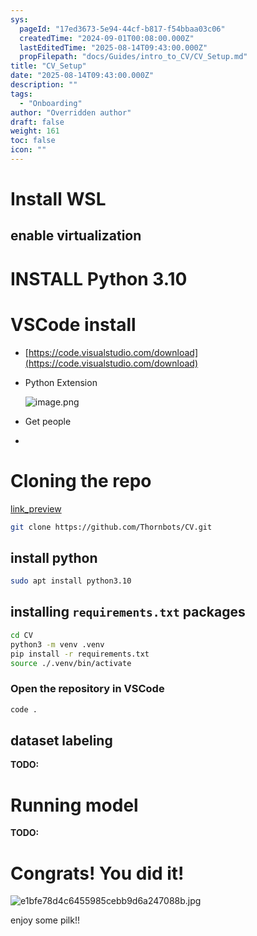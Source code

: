 ```yaml
---
sys:
  pageId: "17ed3673-5e94-44cf-b817-f54bbaa03c06"
  createdTime: "2024-09-01T00:08:00.000Z"
  lastEditedTime: "2025-08-14T09:43:00.000Z"
  propFilepath: "docs/Guides/intro_to_CV/CV_Setup.md"
title: "CV_Setup"
date: "2025-08-14T09:43:00.000Z"
description: ""
tags:
  - "Onboarding"
author: "Overridden author"
draft: false
weight: 161
toc: false
icon: ""
---
```


# Install WSL

## enable virtualization

# INSTALL Python 3.10

# VSCode install

- [https://code.visualstudio.com/download](https://code.visualstudio.com/download)
- Python Extension

	![image.png](https://prod-files-secure.s3.us-west-2.amazonaws.com/d518164a-d88e-44d1-a4ee-3adb3bd8bce0/d82b6650-a5e4-4d3c-b8c9-93d817dae00e/image.png?X-Amz-Algorithm=AWS4-HMAC-SHA256&X-Amz-Content-Sha256=UNSIGNED-PAYLOAD&X-Amz-Credential=ASIAZI2LB46663ILQO52%2F20250814%2Fus-west-2%2Fs3%2Faws4_request&X-Amz-Date=20250814T181302Z&X-Amz-Expires=3600&X-Amz-Security-Token=IQoJb3JpZ2luX2VjEAIaCXVzLXdlc3QtMiJGMEQCIDhKdATuojY3OGkuqoQoIbPChChY1YY5%2BxmR94lRckgFAiBdeNGWerdyCP7OfSwCx0OMw%2ByfE9SK%2B%2BWxSfdKe6sLeCr%2FAwhLEAAaDDYzNzQyMzE4MzgwNSIM%2BQ9od60zrgGgyJ1jKtwDQebXIdN59yV82%2BEuzuRFF97Vkjya8zV2DzCnvaLw8R%2BJUflTSYZ6IzEXP3Ykpf7DfeB4ZNrlPHRLP2HEbR9oI1R2HsC%2Boq6gSbHqtSEyOTV0496JiN202MZHaRzzgqBC2sfDUeuWG24P0KRP1SRjxi0S0GiamKVfBbYVkgFfnN0pyE1A8gilLqvZ81wW4FvCrsGoKmHXexPRha2XDkjkntlxWMKYcmeNistU3FC43TBs8PfEgEa8bD0w7TlVhOpJ3TkY2xYY1t9f1WhTscTUstYhv0aRXQ%2FOnbj52R7umZjv%2FQmtKWehiQPjBIMK5DdLiMcRGVwVw%2B3o8ul5IXxAsGXRjqnuuXO8DiQTQFNMCTsdm%2Fkc9XdOGwVVrK0l41OCvqz%2BZAE0yp%2B3f2gEf4N5ubpjvyVogUgRN0MLYzAjmNHC2RYUV4dag24K8XozdXjZrQYPWK8MC%2BtrLLe9CGyogzeqfjIKZvP6swUjX%2FLDP8pXyKqkzBpg6f7Onw0A%2BRoWraiA1RYkATgojcFbTkCumReAtGG0hS1hXGJpoOiZ3iwkm6Bv3oDKM%2FzUJJFnrJzRaFbfy%2BnDo2Ij%2B3LobY0eXOTEF1jsbwQivOPQJ2VLqZ9AvQ4GlkTqOKWKliIwhMP4xAY6pgE1bQpORujwlQmh0tE5ns07puXFuPxKTFGnX8p1Wr9Wyk0RIjYRahuIZqfCpweBWZGQ4ngf71LWn7VlHoAis7kkY29WASe%2BXyLiys%2FchS%2BMYEgCdDf%2Bqb7PS32Y6%2FXc45Waws7prmepZm8HRWRgIqPbq5Gf2pOYDHV4uFYnoG92SmoL9NHVf70Be6L%2F0tmOYeDqU8ojcmcL0c0HT7CDKFeKDBoLvDcU&X-Amz-Signature=f90c564cbe5240bf81c1a131302517f18eea90871a0ca1a9cdb3c2cfcb4b6854&X-Amz-SignedHeaders=host&x-amz-checksum-mode=ENABLED&x-id=GetObject)
- Get people
- 

# Cloning the repo

[link_preview](https://github.com/Thornbots/CV/)

```bash
git clone https://github.com/Thornbots/CV.git
```

## install python

```bash
sudo apt install python3.10
```

## installing `requirements.txt` packages

```bash
cd CV
python3 -m venv .venv
pip install -r requirements.txt
source ./.venv/bin/activate
```

### Open the repository in VSCode

```bash
code .
```

## dataset labeling  

**TODO:**

# Running model

**TODO:**

# Congrats! You did it!

![e1bfe78d4c6455985cebb9d6a247088b.jpg](https://prod-files-secure.s3.us-west-2.amazonaws.com/d518164a-d88e-44d1-a4ee-3adb3bd8bce0/7d1ce04e-65d6-40c8-814d-754280e9515a/e1bfe78d4c6455985cebb9d6a247088b.jpg?X-Amz-Algorithm=AWS4-HMAC-SHA256&X-Amz-Content-Sha256=UNSIGNED-PAYLOAD&X-Amz-Credential=ASIAZI2LB4662EWEORNQ%2F20250814%2Fus-west-2%2Fs3%2Faws4_request&X-Amz-Date=20250814T181300Z&X-Amz-Expires=3600&X-Amz-Security-Token=IQoJb3JpZ2luX2VjEAIaCXVzLXdlc3QtMiJGMEQCIAKrFg1Xy0s42%2F8UaSugNs4FoNdr65h%2FVaM%2BZwfnwhlxAiA6DmhCI9Ky0prmNmUBHV40igoqwghByF6j4HikyyKgIir%2FAwhLEAAaDDYzNzQyMzE4MzgwNSIM11BzLqB%2F3BkTiKJgKtwD3%2FjUOtS%2BmZzsseenFSLISLqqafwO9SpdgPscLyRkMyPkViigU64kGRczKLHMRGv45ZqvpsR6oPlXpl%2BfGoI3BIDYELroKLsHs2I73LX4gHy8IvESJ%2BKEsFMcpxBBwqhW8AelWn%2FdY3B4H4qnyBWi1FTvaafR3NAQuRoBNcz2L7JjE2igChiqovw2lXU9XHaPndRlpnmm4ZEoFveKZHQVuoiqAZPY1ZLM66SBGkF00m%2Boa6qpm2V1ftJLY73xr7bQr59iEO3G%2BR9CspPPV%2F864qklyZ9FiRQDj4Ts%2FkYKZ8wlhu%2BUg0nN%2BmQkRQc3%2B8ud6Hd%2FhbQxBhEkKRnPmqDAF2xNiWIPyD2nt02TQqy6ckdVlfayw6%2FG%2Bxk8A5x8a2nF%2BhXfVl6%2BkzpxR%2BLvZnrdJqELLQ2xZiVD6djzysm5QYkmtP%2F9A%2BCGn3dwI1JrMLqXL1ax5tkMq%2FBCjwa10TXk0ky%2FPjUjxUU2M1%2BnUiAAYp8toMF8%2BXIyiaIwlHAeoK6T5d83%2BBKaVrrGhop8YVvb5Om9T9xd2jJBd%2BkplnQOBVOAFM74fH4TpYTUn8ga7nTzCB0YJR2W60vjsZ3X9Cd5yMmZJSPIGF%2BImZGXLmPldEBl3F59ldtwz26wIoMw6ML4xAY6pgEk2zYY6eKFjrBb8Nve9etpluppf5KUJNU%2FUkxbjvHeLGTWDMCho5PlI%2F9RWpZcPr2tnfWJXZxm9WjnUr%2FCZPgDZbf6HchBiGcnZ0IG9V9jyNEyPN2wbOdSngLVq4ftwr5u7loxd9DWtc899HEqf5I0Gri5xJP7R5S4i%2FKDJdOnIDnnCUbLX1rI7XDavBSHEPw9uKi73sRLJHYz847TAqN6zz9979ab&X-Amz-Signature=37fa0dfdfc33dd7d3175f155f7b40787b25f98cbef0e0026ebdcd32413a2101a&X-Amz-SignedHeaders=host&x-amz-checksum-mode=ENABLED&x-id=GetObject)

enjoy some pilk!!
